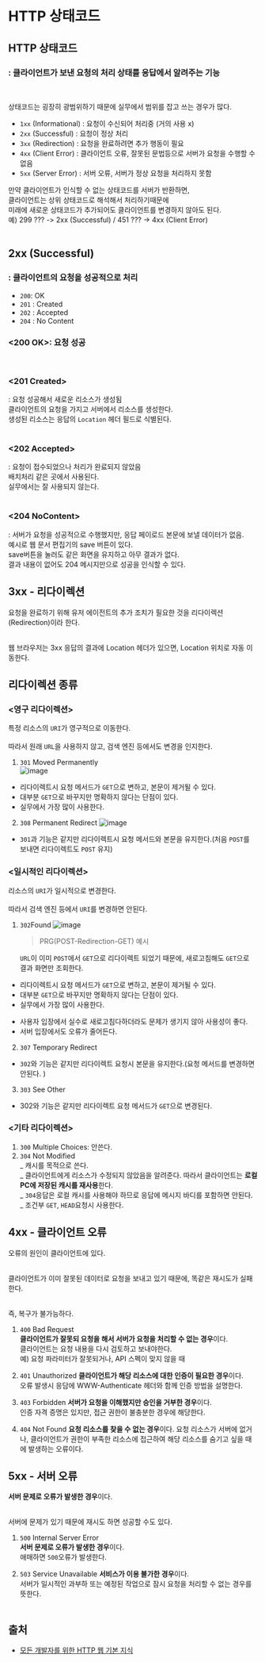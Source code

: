 # HTTP 상태코드

## HTTP 상태코드

 <h3>: 클라이언트가 보낸 요청의 처리 상태를 응답에서 알려주는 기능</h3><br>

상태코드는 굉장히 광범위하기 때문에 실무에서 범위를 잡고 쓰는 경우가 많다.

- `1xx` (Informational) : 요청이 수신되어 처리중 (거의 사용 x)
- `2xx` (Successful) : 요청이 정상 처리
- `3xx` (Redirection) : 요청을 완료하려면 추가 행동이 필요
- `4xx` (Client Error) : 클라이언트 오류, 잘못된 문법등으로 서버가 요청을 수행할 수 없음
- `5xx` (Server Error) : 서버 오류, 서버가 정상 요청을 처리하지 못함

만약 클라이언트가 인식할 수 없는 상태코드를 서버가 반환하면,<br>
클라이언트는 상위 상태코드로 해석해서 처리하기때문에<br>
미래에 새로운 상태코드가 추가되어도 클라이언트를 변경하지 않아도 된다.<br>
예) 299 ??? -> 2xx (Successful) / 451 ??? -> 4xx (Client Error)<br><br>

## 2xx (Successful)

<h3>: 클라이언트의 요청을 성공적으로 처리</h3>

- `200`: OK
- `201` : Created
- `202` : Accepted
- `204` : No Content

### <200 OK>: 요청 성공

<br>

### <201 Created>

: 요청 성공해서 새로운 리소스가 생성됨<br>
클라이언트의 요청을 가지고 서버에서 리소스를 생성한다.<br>
생성된 리소스는 응답의 `Location` 헤더 필드로 식별된다.<br><br>

### <202 Accepted>

: 요청이 접수되었으나 처리가 완료되지 않았음<br>
배치처리 같은 곳에서 사용된다.<br>
실무에서는 잘 사용되지 않는다.<br><br>

### <204 NoContent>

: 서버가 요청을 성공적으로 수행했지만, 응답 페이로드 본문에 보낼 데이터가 없음.<br>
예시로 웹 문서 편집기의 save 버튼이 있다.<br>
save버튼을 눌러도 같은 화면을 유지하고 아무 결과가 없다.<br>
결과 내용이 없어도 204 메시지만으로 성공을 인식할 수 있다.

## 3xx - 리다이렉션

요청을 완료하기 위해 유저 에이전트의 추가 조치가 필요한 것을 리다이렉션(Redirection)이라 한다.<br><br>

웹 브라우저는 3xx 응답의 결과에 Location 헤더가 있으면, Location 위치로 자동 이동한다.

## 리다이렉션 종류

### <영구 리다이렉션><br>

특정 리소스의 `URI`가 영구적으로 이동한다.<br><BR>
따라서 원래 `URL`을 사용하지 않고, 검색 엔진 등에서도 변경을 인지한다.<br>

1. `301` Moved Permanently<br>
   ![image](https://user-images.githubusercontent.com/56298540/190341146-1e9ea2a8-bfdf-450e-b988-bae329e91619.png)

- 리다이렉트시 요청 메서드가 `GET`으로 변하고, 본문이 제거될 수 있다.
- 대부분 `GET`으로 바꾸지만 명확하지 않다는 단점이 있다.
- 실무에서 가장 많이 사용한다.

2. `308` Permanent Redirect
   ![image](https://user-images.githubusercontent.com/56298540/190341264-296ebab7-228c-4dd4-9b0a-ca119ff970b7.png)

- `301`과 기능은 같지만 리다이렉트시 요청 메서드와 본문을 유지한다.(처음 `POST`를 보내면 리다이렉트도 `POST` 유지)

### <일시적인 리다이렉션>

리소스의 `URI`가 일시적으로 변경한다.<BR><BR>
따라서 검색 엔진 등에서 `URI`를 변경하면 안된다.

1. `302`Found
   ![image](https://user-images.githubusercontent.com/56298540/190344135-3848ad86-01e8-49a1-9051-df00247905c5.png)

   > PRG(POST-Redirection-GET) 예시

   `URL`이 이미 `POST`에서 `GET`으로 리다이렉트 되었기 때문에, 새로고침해도 `GET`으로 결과 화면만 조회한다.

- 리다이렉트시 요청 메서드가 `GET`으로 변하고, 본문이 제거될 수 있다.
- 대부분 `GET`으로 바꾸지만 명확하지 않다는 단점이 있다.
- 실무에서 가장 많이 사용한다.

* 사용자 입장에서 실수로 새로고침다하더라도 문제가 생기지 않아 사용성이 좋다.
* 서버 입장에서도 오류가 줄어든다.

2. `307` Temporary Redirect

- `302`와 기능은 같지만 리다이렉트 요청시 본문을 유지한다.(요청 메서드를 변경하면 안된다.
  )

3. `303` See Other

- 302와 기능은 같지만 리다이렉트 요청 메서드가 `GET`으로 변경된다.

### <기타 리다이렉션>

1. `300` Multiple Choices: 안쓴다.
2. `304` Not Modified<br>_ 캐시를 목적으로 쓴다.<br>_ 클라이언트에게 리소스가 수정되지 않았음을 알려준다. 따라서 클라이언트는 **로컬 PC에 저장된 캐시를 재사용**한다.<br>_ `304`응답은 로컬 캐시를 사용해야 하므로 응답에 메시지 바디를 포함하면 안된다.<br> _ 조건부 `GET`, `HEAD`요청시 사용한다.

## 4xx - 클라이언트 오류

오류의 원인이 클라이언트에 있다.<br><br>

클라이언트가 이미 잘못된 데이터로 요청을 보내고 있기 때문에, 똑같은 재시도가 실패한다.<br><br>

즉, 복구가 불가능하다.

1. `400` Bad Request<br>
   **클라이언트가 잘못되 요청을 해서 서버가 요청을 처리할 수 없는 경우**이다.<br>
   클라이언트는 요청 내용을 다시 검토하고 보내야한다.<br>
   예) 요청 파라미터가 잘못되거나, API 스펙이 맞지 않을 때<br>

2. `401` Unauthorized
   **클라이언트가 해당 리소스에 대한 인증이 필요한 경우**이다.<br>
   오류 발생시 응담에 WWW-Authenticate 헤더와 함께 인증 방법을 설명한다.<br>

3. `403` Forbidden
   **서버가 요청을 이해했지만 승인을 거부한 경우**이다.<br>
   인증 자격 증명은 있지만, 접근 권한이 불충분한 경우에 해당한다.<br>

4. `404` Not Found
   **요청 리소스를 찾을 수 없는 경우**이다.
   요청 리소스가 서버에 없거나, 클라이언트가 권한이 부족한 리소스에 접근하여 해당 리소스를 숨기고 싶을 때에 발생하는 오류이다.<br>

## 5xx - 서버 오류

**서버 문제로 오류가 발생한 경우**이다.<br><br>

서버에 문제가 있기 때문에 재시도 하면 성공할 수도 있다.<br>

1. `500` Internal Server Error<br>
   **서버 문제로 오류가 발생한 경우**이다.<br>
   애매하면 `500`오류가 발생한다.<br>

2. `503` Service Unavailable
   **서비스가 이용 불가한 경우**이다.<br>
   서버가 일시적인 과부하 또는 예정된 작업으로 잠시 요청을 처리할 수 없는 경우를 뜻한다.<br><br>

## 출처

- [모든 개발자를 위한 HTTP 웹 기본 지식](https://www.inflearn.com/course/http-%EC%9B%B9-%EB%84%A4%ED%8A%B8%EC%9B%8C%ED%81%AC)
